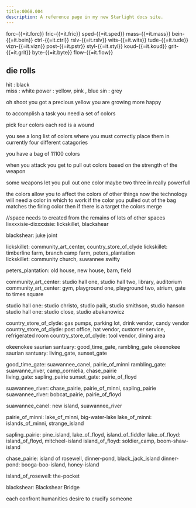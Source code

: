 ```yaml
---
title:0068.004
description: A reference page in my new Starlight docs site.
---
```

forc-{{=it.forc}} fric-{{=it.fric}} sped-{{=it.sped}} mass-{{=it.mass}}
bein-{{=it.bein}} ctrl-{{=it.ctrl}} rslv-{{=it.rslv}} wits-{{=it.wits}}
tude-{{=it.tude}} vizn-{{=it.vizn}} post-{{=it.pstr}} styl-{{=it.styl}}
koud-{{=it.koud}} grit-{{=it.grit}} byte-{{=it.byte}} flow-{{=it.flow}}

die rolls 
----
hit : black   
miss : white
power : yellow, pink , blue
sin : grey

oh shoot you got a precious yellow 
you are growing more happy


to accomplish a task you need 
a set of colors 

pick four colors 
each red is a wound 



you see a long list of colors 
where you must correctly place them in currently 
four different catagories 

you have a bag of 11100 colors 

when you attack you get to pull out 
colors based on the strength of the weapon

some weapons let you pull out one color 
maybe two 
three in really powerfull 

the colors allow you to affect the colors of other things
now the technology will need a color 
in which to work 
if the color you pulled out of the bag matches 
the firing color then if there is a target 
the colors merge 


//space needs to created from the remains of lots of other spaces 
lixxxxisie-dixxxxisie: lickskillet, blackshear 

blackshear: juke joint 

lickskillet: community_art_center, country_store_of_clyde
lickskillet: timberline farm, branch camp farm, peters_plantation    
lickskillet: community church, suwannee swifty  

peters_plantation: old house, new house, barn, field 

community_art_center: studio hall one, studio hall two, library, auditorium
community_art_center: gym, playground one, playground two, atrium, gate to times square 
 
studio hall one: studio christo, studio paik, studio smithson, studio hanson
studio hall one: studio close, studio abakanowicz  

country_store_of_clyde: gas pumps, parking lot, drink vendor, candy vendor
country_store_of_clyde: post office, hat vendor, customer service, refrigerated room
country_store_of_clyde: tool vendor, dining area 

okeenokee saurian santuary: good_time_gate, rambling_gate
okeenokee saurian santuary: living_gate, sunset_gate

good_time_gate:  suawannee_canel, pairie_of_minni 
rambling_gate: suawanne_river, camp_cornielia, chase_pairie  
living_gate: sapling_pairie 
sunset_gate: pairie_of_floyd 

suawannee_river: chase_pairie, pairie_of_minni, sapling_pairie
suawannee_river: bobcat_pairie, pairie_of_floyd 

suawannee_canel: new island, suawannee_river

pairie_of_minni: lake_of_minni, big-water-lake 
lake_of_minni: islands_of_minni, strange_island  
 
sapling_pairie: pine_island, lake_of_floyd, island_of_fiddler
lake_of_floyd: island_of_floyd, mitcheel-island
island_of_floyd: soldier_camp, boom-shaw-island

chase_pairie: island of rosewell, dinner-pond, black_jack_island
dinner-pond: booga-boo-island, honey-island

island_of_rosewell: the-pocket

blackshear: Blackshear Bridge




each
confront humanities desire to crucify someone 
